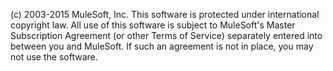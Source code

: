 (c) 2003-2015 MuleSoft, Inc. This software is protected under international
copyright law. All use of this software is subject to MuleSoft's Master
Subscription Agreement (or other Terms of Service) separately entered
into between you and MuleSoft. If such an agreement is not in
place, you may not use the software.